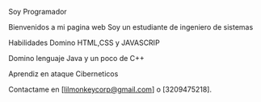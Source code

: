 Soy Programador

Bienvenidos a mi pagina web Soy un estudiante de ingeniero de sistemas

Habilidades
Domino HTML,CSS y JAVASCRIP 

Domino lenguaje Java y un poco de C++

Aprendiz en ataque Ciberneticos

Contactame en [lilmonkeycorp@gmail.com] o [3209475218].
